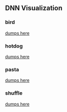 ## DNN Visualization


### bird
[//]: ![](resources/bird.png)
[dumps here](dumps/bird_dumps/resnet18/index.html)

### hotdog
[//]: ![](resources/hotdog.jpg)
[dumps here](dumps/hotdog_dumps/resnet18/index.html)


### pasta
[//]: ![](resources/pasta.jpeg)
[dumps here](dumps/pasta_dumps/resnet18/index.html)

### shuffle
[//]: ![](resources/shuffle.png)
[dumps here](dumps/shuffle_dumps/resnet18/index.html)

<!--- <meta http-equiv="Refresh" content="0; url='dumps/bird_dumps/resnet18/index.html'" /> --->
